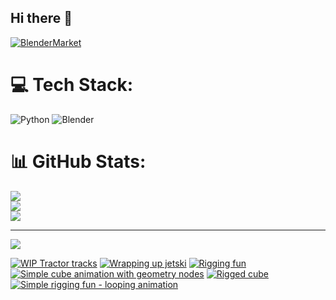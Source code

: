 ## Hi there 👋

<!--
**luckychris/luckychris** is a ✨ _special_ ✨ repository because its `README.md` (this file) appears on your GitHub profile.

Here are some ideas to get you started:

- 🔭 I’m currently working on ...
- 🌱 I’m currently learning ...
- 👯 I’m looking to collaborate on ...
- 🤔 I’m looking for help with ...
- 💬 Ask me about ...
- 📫 How to reach me: https://www.instagram.com/blender.fun/
- 😄 Pronouns: ...
- ⚡ Fun fact: ...
-->


[![BlenderMarket](https://assets.superhivemarket.com/site_assets/blendermarketlogo.png)](https://blendermarket.com/creators/blenderfun)

# 💻 Tech Stack:
![Python](https://img.shields.io/badge/python-3670A0?style=for-the-badge&logo=python&logoColor=ffdd54) ![Blender](https://img.shields.io/badge/blender-%23F5792A.svg?style=for-the-badge&logo=blender&logoColor=white)
# 📊 GitHub Stats:
![](https://github-readme-stats.vercel.app/api?username=luckychris&theme=great-gatsby&hide_border=false&include_all_commits=false&count_private=false)<br/>
![](https://github-readme-streak-stats.herokuapp.com/?user=luckychris&theme=great-gatsby&hide_border=false)<br/>
![](https://github-readme-stats.vercel.app/api/top-langs/?username=luckychris&theme=great-gatsby&hide_border=false&include_all_commits=false&count_private=false&layout=compact)

---
[![](https://visitcount.itsvg.in/api?id=luckychris&icon=0&color=0)](https://visitcount.itsvg.in)

<!-- Proudly created with GPRM ( https://gprm.itsvg.in ) -->

<!-- BEGIN YOUTUBE-CARDS -->
[![WIP Tractor tracks](https://ytcards.demolab.com/?id=tdIRIQXYs34&title=WIP+Tractor+tracks&lang=en&timestamp=1751511670&background_color=%230d1117&title_color=%23ffffff&stats_color=%23dedede&max_title_lines=1&width=250&border_radius=5 "WIP Tractor tracks")](https://www.youtube.com/watch?v=tdIRIQXYs34)
[![Wrapping up jetski](https://ytcards.demolab.com/?id=gfinGGMFyz4&title=Wrapping+up+jetski&lang=en&timestamp=1751421642&background_color=%230d1117&title_color=%23ffffff&stats_color=%23dedede&max_title_lines=1&width=250&border_radius=5 "Wrapping up jetski")](https://www.youtube.com/watch?v=gfinGGMFyz4)
[![Rigging fun](https://ytcards.demolab.com/?id=SCp6MECfm7U&title=Rigging+fun&lang=en&timestamp=1751342429&background_color=%230d1117&title_color=%23ffffff&stats_color=%23dedede&max_title_lines=1&width=250&border_radius=5 "Rigging fun")](https://www.youtube.com/shorts/SCp6MECfm7U)
[![Simple cube animation with geometry nodes](https://ytcards.demolab.com/?id=tWSji_19_Ck&title=Simple+cube+animation+with+geometry+nodes&lang=en&timestamp=1751263247&background_color=%230d1117&title_color=%23ffffff&stats_color=%23dedede&max_title_lines=1&width=250&border_radius=5 "Simple cube animation with geometry nodes")](https://www.youtube.com/shorts/tWSji_19_Ck)
[![Rigged cube](https://ytcards.demolab.com/?id=QmBtsLgDHQY&title=Rigged+cube&lang=en&timestamp=1751173227&background_color=%230d1117&title_color=%23ffffff&stats_color=%23dedede&max_title_lines=1&width=250&border_radius=5 "Rigged cube")](https://www.youtube.com/watch?v=QmBtsLgDHQY)
[![Simple rigging fun - looping animation](https://ytcards.demolab.com/?id=odv3ai11LJc&title=Simple+rigging+fun+-+looping+animation&lang=en&timestamp=1751090443&background_color=%230d1117&title_color=%23ffffff&stats_color=%23dedede&max_title_lines=1&width=250&border_radius=5 "Simple rigging fun - looping animation")](https://www.youtube.com/watch?v=odv3ai11LJc)
<!-- END YOUTUBE-CARDS -->

